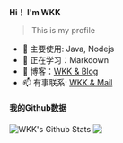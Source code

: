  **Hi！ I'm WKK**
> This is my profile
- 🔭 主要使用: Java, Nodejs
- 🤔 正在学习：Markdown
- 🌱 博客：[WKK & Blog](https://blog.wkk-dev.top)
- 📫 有事联系: [WKK & Mail](mailto:wkk@wkk-dev.top)

#### 我的Github数据
<img align="center" src="https://github-readme-stats.vercel.app/api?username=wkk-dev&show_icons=true&locale=cn&hide_border=true&theme=buefy" alt="WKK's Github Stats" />
<img align="center" src="https://github-readme-stats.vercel.app/api/top-langs/?username=wkk-dev&layout=compact&locale=cn&hide_border=true&theme=buefy" />
